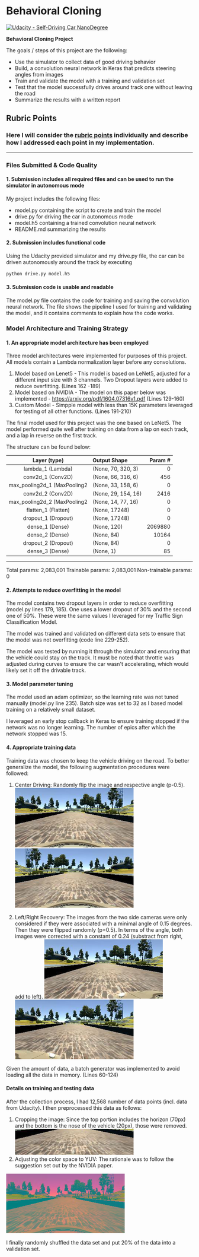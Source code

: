 # **Behavioral Cloning** 

[![Udacity - Self-Driving Car NanoDegree](https://s3.amazonaws.com/udacity-sdc/github/shield-carnd.svg)](http://www.udacity.com/drive)

**Behavioral Cloning Project**

The goals / steps of this project are the following:
* Use the simulator to collect data of good driving behavior
* Build, a convolution neural network in Keras that predicts steering angles from images
* Train and validate the model with a training and validation set
* Test that the model successfully drives around track one without leaving the road
* Summarize the results with a written report


[//]: # (Image References)

[image1]: ./output/BGR2YUV.png "Conversion to YUV"
[image2]: ./output/flipped_Center.png "Flipped Image"
[image3]: ./output/left_recovery.png "Left Recovery Image"
[image4]: ./output/right_recovery.png "Right Recovery Image"
[image5]: ./output/Cropped.png "Cropped Image"
[image6]: ./output/normal.png "Normal Image"


## Rubric Points
### Here I will consider the [rubric points](https://review.udacity.com/#!/rubrics/432/view) individually and describe how I addressed each point in my implementation.  


---
### Files Submitted & Code Quality

#### 1. Submission includes all required files and can be used to run the simulator in autonomous mode

My project includes the following files:
* model.py containing the script to create and train the model
* drive.py for driving the car in autonomous mode
* model.h5 containing a trained convolution neural network 
* README.md summarizing the results

#### 2. Submission includes functional code
Using the Udacity provided simulator and my drive.py file, the car can be driven autonomously around the track by executing 
```sh
python drive.py model.h5
```

#### 3. Submission code is usable and readable

The model.py file contains the code for training and saving the convolution neural network. The file shows the pipeline I used for training and validating the model, and it contains comments to explain how the code works.

### Model Architecture and Training Strategy

#### 1. An appropriate model architecture has been employed

Three model architectures were implemented for purposes of this project. All models contain a Lambda normalization layer before any convolutions.

1. Model based on Lenet5 - This model is based on LeNet5, adjusted for a different input size with 3 channels. Two Dropout layers were added to reduce overfitting. (Lines 162 -189)
2. Model based on NVIDIA - The model on this paper below was implemented - https://arxiv.org/pdf/1604.07316v1.pdf  (Lines 129-160)
3. Custom Model - Simpple model with less than 15K parameters leveraged for testing of all other functions. (Lines 191-210)      

The final model used for this project was the one based on LeNet5. The model performed quite well after training on data from a lap on each track, and a lap in reverse on the first track.

The structure can be found below:

|Layer (type)           |     Output Shape            |   Param #    |
|:--------------------:|:------------------------------|-----------:| 
| lambda_1 (Lambda)            |(None, 70, 320, 3)    |    0         |
| conv2d_1 (Conv2D)            |(None, 66, 316, 6)    |    456       |
| max_pooling2d_1 (MaxPooling2 |(None, 33, 158, 6)    |    0         |
| conv2d_2 (Conv2D)            |(None, 29, 154, 16)   |    2416      |
| max_pooling2d_2 (MaxPooling2 |(None, 14, 77, 16)    |    0         |
| flatten_1 (Flatten)          |(None, 17248)         |    0         |
| dropout_1 (Dropout)          |(None, 17248)         |    0         |
| dense_1 (Dense)              |(None, 120)           |    2069880   |
| dense_2 (Dense)              |(None, 84)            |    10164     |
| dropout_2 (Dropout)          |(None, 84)            |    0         |
| dense_3 (Dense)              |(None, 1)             |    85        |
_________________________________________________________________

Total params: 2,083,001
Trainable params: 2,083,001
Non-trainable params: 0

#### 2. Attempts to reduce overfitting in the model

The model contains two dropout layers in order to reduce overfitting (model.py lines 179, 185). One uses a lower dropout of 30% and the second one of 50%. 
These were the same values I leveraged for my Traffic Sign Classification Model.

The model was trained and validated on different data sets to ensure that the model was not overfitting (code line 229-252). 

The model was tested by running it through the simulator and ensuring that the vehicle could stay on the track. It must be noted that throttle was adjusted during curves to ensure the car wasn't accelerating, which would likely set it off the drivable track.

#### 3. Model parameter tuning

The model used an adam optimizer, so the learning rate was not tuned manually (model.py line 235).
Batch size was set to 32 as I based model training on a relatively small dataset.

I leveraged an early stop callback in Keras to ensure training stopped if the network was no longer learning. The number of epics after which the network stopped was 15.

#### 4. Appropriate training data

Training data was chosen to keep the vehicle driving on the road. To better generalize the model, the following augmentation procedures were followed:

1. Center Driving: Randomly flip the image and respective angle (p-0.5).
![alt text][image6]
![alt text][image2]

2. Left/Right Recovery: The images from the two side cameras were only considered if they were associated with a minimal angle of 0.15 degrees. Then they were flipped randomly (p=0.5). In terms of the angle, both images were corrected with a constant of 0.24 (substract from right, add to left).
![alt text][image3]
![alt text][image4]

Given the amount of data, a batch generator was implemented to avoid loading all the data in memory. (Lines 60-124)

#### Details on training and testing data
After the collection process, I had 12,568 number of data points (incl. data from Udacity). I then preprocessed this data as follows:

1. Cropping the image: Since the top portion includes the horizon (70px) and the bottom is the nose of the vehicle (20px), those were removed. 
![alt text][image5]
2. Adjusting the color space to YUV: The rationale was to follow the suggestion set out by the NVIDIA paper.

![alt text][image1]

I finally randomly shuffled the data set and put 20% of the data into a validation set. 
